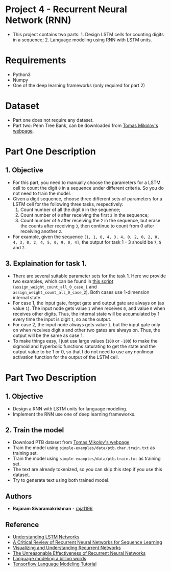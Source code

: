 # Project 4 - Recurrent Neural Network (RNN)

- This project contains two parts: 1. Design LSTM cells for counting digits in a sequence; 2. Language modeling using RNN with LSTM units.

# Requirements
- Python3
- Numpy
- One of the deep learning frameworks (only required for part 2)

# Dataset
- Part one does not require any dataset.
- Part two: Penn Tree Bank, can be downloaded from [Tomas Mikolov's webpage](http://www.fit.vutbr.cz/~imikolov/rnnlm/simple-examples.tgz).

# Part One Description 
## 1. Objective
- For this part, you need to manually choose the parameters for a LSTM cell to count the digit `0` in a sequence under different criteria. So you do not need to train the model.
- Given a digit sequence, choose three different sets of parameters for a LSTM cell for the following three tasks, respectively:
  1. Count number of all the digit `0` in the sequence;
  2. Count number of `0` after receiving the first `2` in the sequence;
  3. Count number of `0` after receiving the `2` in the sequence, but erase the counts after receiving `3`, then continue to count from 0 after receiving another `2`.
- For example, given the sequence `[1, 1, 0, 4, 3, 4, 0, 2, 0, 2, 0, 4, 3, 0, 2, 4, 5, 0, 9, 0, 4]`, the output for task 1 - 3 should be `7`, `5` and `2`.


## 3. Explaination for task 1.
- There are several suitable parameter sets for the task 1. Here we provide two examples, which can be found in [this script](part1/src/assign.py) (`assign_weight_count_all_0_case_1` and `assign_weight_count_all_0_case_2`). Both cases use 1-dimension internal state. 
- For case 1, the input gate, forget gate and output gate are always on (as value `1`). The input node gets value `1` when receives `0`, and value `0` when receives other digits. Thus, the internal state will be accumulated by 1 every time the input is digit `1`, so as the output.
- For case 2, the input node always gets value `1`, but the input gate only on when receives digit `0` and other two gates are always on. Thus, the output will be the same as case 1.
- To make things easy, I just use large values (`100` or `-100`) to make the sigmoid and hyperbolic functions saturating to get the state and the output value to be 1 or 0, so that I do not need to use any nonlinear activation function for the output of the LSTM cell.

# Part Two Description 
## 1. Objective
- Design a RNN with LSTM units for language modeling.
- Implement the RNN use one of deep learning frameworks.

## 2. Train the model
- Download PTB dataset from [Tomas Mikolov's webpage](http://www.fit.vutbr.cz/~imikolov/rnnlm/simple-examples.tgz)
- Train the model using `simple-examples/data/ptb.char.train.txt` as training set. 
- Train the model using `simple-examples/data/ptb.train.txt` as training set.
- The text are already tokenized, so you can skip this step if you use this dataset.
- Try to generate text using both trained model.

## Authors

* **Rajaram Sivaramakrishnan** - [raja1196](https://github.com/raja1196)


## Reference
- [Understanding LSTM Networks](http://colah.github.io/posts/2015-08-Understanding-LSTMs/)
- [A Critical Review of Recurrent Neural Networks for Sequence Learning](https://arxiv.org/abs/1506.00019)
- [Visualizing and Understanding Recurrent Networks](https://arxiv.org/abs/1506.02078)
- [The Unreasonable Effectiveness of Recurrent Neural Networks](http://karpathy.github.io/2015/05/21/rnn-effectiveness/)
- [Language modeling a billion words](http://torch.ch/blog/2016/07/25/nce.html)
- [Tensorflow Language Modeling Tutorial](https://www.tensorflow.org/tutorials/sequences/recurrent)

